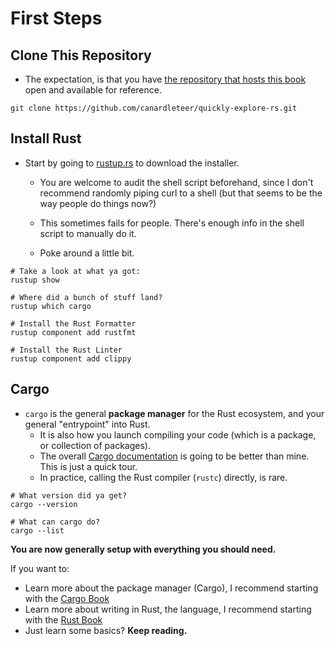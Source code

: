 # First Steps

## Clone This Repository

- The expectation, is that you have [the repository that hosts this book](https://github.com/canardleteer/quickly-explore-rs) open and available for reference.

```shell
git clone https://github.com/canardleteer/quickly-explore-rs.git
```

## Install Rust

- Start by going to [rustup.rs](https://rustup.rs/) to download the installer.
  - You are welcome to audit the shell script beforehand, since I don't
    recommend randomly piping curl to a shell (but that seems to be the
    way people do things now?)
  - This sometimes fails for people. There's enough info in the shell script
    to manually do it.

  - Poke around a little bit.

```text
# Take a look at what ya got:
rustup show

# Where did a bunch of stuff land?
rustup which cargo

# Install the Rust Formatter
rustup component add rustfmt

# Install the Rust Linter
rustup component add clippy
```

## Cargo

- `cargo` is the general **package manager** for the Rust ecosystem, and your general "entrypoint" into Rust.
  - It is also how you launch compiling your code (which is a package, or collection of packages).
  - The overall [Cargo documentation](https://doc.rust-lang.org/cargo/getting-started/installation.html) is going to be better than mine. This is just a quick tour.
  - In practice, calling the Rust compiler (`rustc`) directly, is rare.

```text
# What version did ya get?
cargo --version

# What can cargo do?
cargo --list
```

**You are now generally setup with everything you should need.**

If you want to:

- Learn more about the package manager (Cargo), I recommend starting with the [Cargo Book](https://doc.rust-lang.org/cargo/getting-started/)
- Learn more about writing in Rust, the language, I recommend starting with the [Rust Book](https://doc.rust-lang.org/book/)
- Just learn some basics? **Keep reading.**
